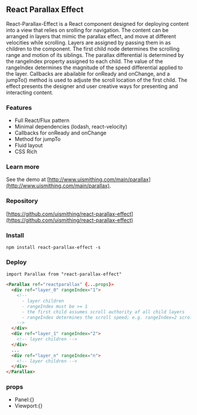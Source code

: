 ## React Parallax Effect

React-Parallax-Effect is a React component designed for deploying content into a view that relies on srolling for navigation. The content can be arranged in layers that mimic the parallax effect, and move at different velocities while scrolling. Layers are assigned by passing them in as children to the component. The first child node determines the scrolling range and motion of its siblings. The parallax differential is determined by the rangeIndex property assigned to each child. The value of the rangeIndex determines the magnitude of the speed differential applied to the layer. Callbacks are abailable for onReady and onChange, and a jumpTo() method is used to adjuste the scroll location of the first child. The effect presents the designer and user creative ways for presenting and interacting content.

### Features
  * Full React/Flux pattern
  * Minimal dependencies (lodash, react-velocity)
  * Callbacks for onReady and onChange
  * Method for jumpTo
  * Fluid layout
  * CSS Rich

### Learn more
See the demo at [http://www.uismithing.com/main/parallax](http://www.uismithing.com/main/parallax).

### Repository
[https://github.com/uismithing/react-parallax-effect](https://github.com/uismithing/react-parallax-effect)

### Install
`npm install react-parallax-effect -s`

### Deploy
`import Parallax from "react-parallax-effect"`
```html
<Parallax ref="reactparallax" {...props}>
  <div ref="layer_0" rangeIndex="1">
    <!--
      - layer children
      - rangeIndex must be >= 1
      - the first child assumes scroll authority af all child layers
      - rangeIndex determines the scroll speed; e.g. rangeIndex=2 scrolls half the speed of rangeIndex=1
    -->
  </div>
  <div ref="layer_1" rangeIndex="2">
    <!-- layer children -->
  </div>
  ...
  <div ref="layer_n" rangeIndex="n">
    <!-- layer children -->
  </div>
</Parallax>
```

### props
  * Panel:{}
  * Viewport:{}